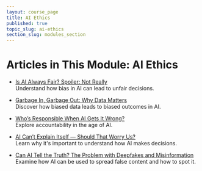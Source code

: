 ```yaml
---
layout: course_page
title: AI Ethics
published: true
topic_slug: ai-ethics
section_slug: modules_section
---
```


# Articles in This Module: AI Ethics

- [Is AI Always Fair? Spoiler: Not Really](ai_and_fairness.html)  
  Understand how bias in AI can lead to unfair decisions.

- [Garbage In, Garbage Out: Why Data Matters](data_bias_and_gigo.html)  
  Discover how biased data leads to biased outcomes in AI.

- [Who’s Responsible When AI Gets It Wrong?](accountability_in_ai.html)  
  Explore accountability in the age of AI.

- [AI Can’t Explain Itself — Should That Worry Us?](ai_transparency_and_explainability.html)  
  Learn why it's important to understand how AI makes decisions.

- [Can AI Tell the Truth? The Problem with Deepfakes and Misinformation](deepfakes_and_misinfo.html)  
  Examine how AI can be used to spread false content and how to spot it.
